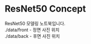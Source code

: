 # ResNet50 Concept

ResNet50 모델링 노트북입니다.</br>
./data/front - 정면 사진 위치</br>
./data/back - 후면 사진 위치</br>